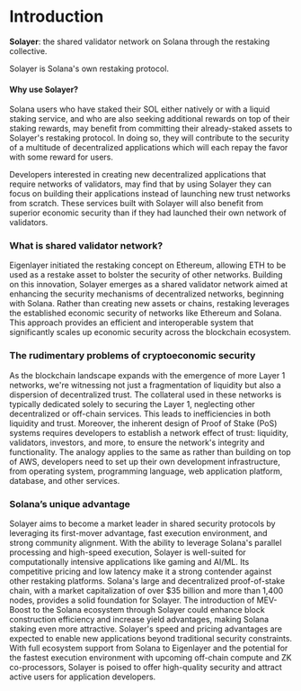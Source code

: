 # Introduction

**Solayer**: the shared validator network on Solana through the restaking collective.

Solayer is Solana's own restaking protocol.

#### Why use Solayer?[​](https://docs.solayer.org/#why-use-solayer) <a href="#why-use-solayer" id="why-use-solayer"></a>

Solana users who have staked their SOL either natively or with a liquid staking service, and who are also seeking additional rewards on top of their staking rewards, may benefit from committing their already-staked assets to Solayer's restaking protocol. In doing so, they will contribute to the security of a multitude of decentralized applications which will each repay the favor with some reward for users.

Developers interested in creating new decentralized applications that require networks of validators, may find that by using Solayer they can focus on building their applications instead of launching new trust networks from scratch. These services built with Solayer will also benefit from superior economic security than if they had launched their own network of validators.



### **What is shared validator network?**

Eigenlayer initiated the restaking concept on Ethereum, allowing ETH to be used as a restake asset to bolster the security of other networks. Building on this innovation, Solayer emerges as a shared validator network aimed at enhancing the security mechanisms of decentralized networks, beginning with Solana. Rather than creating new assets or chains, restaking leverages the established economic security of networks like Ethereum and Solana. This approach provides an efficient and interoperable system that significantly scales up economic security across the blockchain ecosystem.

### The rudimentary problems of cryptoeconomic security

As the blockchain landscape expands with the emergence of more Layer 1 networks, we're witnessing not just a fragmentation of liquidity but also a dispersion of decentralized trust. The collateral used in these networks is typically dedicated solely to securing the Layer 1, neglecting other decentralized or off-chain services. This leads to inefficiencies in both liquidity and trust. Moreover, the inherent design of Proof of Stake (PoS) systems requires developers to establish a network effect of trust: liquidity, validators, investors, and more, to ensure the network's integrity and functionality. The analogy applies to the same as rather than building on top of AWS, developers need to set up their own development infrastructure, from operating system, programming language, web application platform, database, and other services.

### **Solana’s unique advantage**

Solayer aims to become a market leader in shared security protocols by leveraging its first-mover advantage, fast execution environment, and strong community alignment. With the ability to leverage Solana's parallel processing and high-speed execution, Solayer is well-suited for computationally intensive applications like gaming and AI/ML. Its competitive pricing and low latency make it a strong contender against other restaking platforms. Solana's large and decentralized proof-of-stake chain, with a market capitalization of over $35 billion and more than 1,400 nodes, provides a solid foundation for Solayer. The introduction of MEV-Boost to the Solana ecosystem through Solayer could enhance block construction efficiency and increase yield advantages, making Solana staking even more attractive. Solayer's speed and pricing advantages are expected to enable new applications beyond traditional security constraints. With full ecosystem support from Solana to Eigenlayer and the potential for the fastest execution environment with upcoming off-chain compute and ZK co-processors, Solayer is poised to offer high-quality security and attract active users for application developers.
